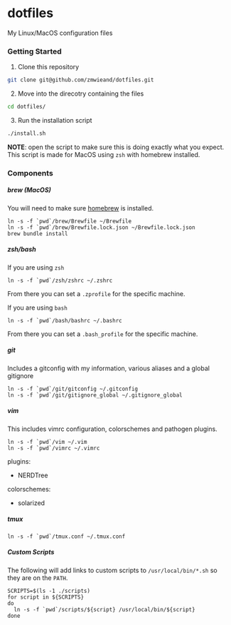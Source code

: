 # dotfiles
My Linux/MacOS configuration files

### Getting Started
1. Clone this repository
```bash
git clone git@github.com/zmwieand/dotfiles.git
```

2. Move into the direcotry containing the files
```bash
cd dotfiles/
```

3. Run the installation script
```bash
./install.sh
```
**NOTE**: open the script to make sure this is doing exactly what you expect.
This script is made for MacOS using `zsh` with homebrew installed.

### Components
##### brew (MacOS)
You will need to make sure [homebrew](https://brew.sh/) is installed.

```
ln -s -f `pwd`/brew/Brewfile ~/Brewfile
ln -s -f `pwd`/brew/Brewfile.lock.json ~/Brewfile.lock.json
brew bundle install
```

##### zsh/bash
If you are using `zsh`
```
ln -s -f `pwd`/zsh/zshrc ~/.zshrc
```
From there you can set a `.zprofile` for the specific machine.

If you are using `bash`
```
ln -s -f `pwd`/bash/bashrc ~/.bashrc
```
From there you can set a `.bash_profile` for the specific machine.

##### git
Includes a gitconfig with my information, various aliases and a global gitignore
```
ln -s -f `pwd`/git/gitconfig ~/.gitconfig
ln -s -f `pwd`/git/gitignore_global ~/.gitignore_global
```

##### vim
This includes vimrc configuration, colorschemes and pathogen plugins.

```
ln -s -f `pwd`/vim ~/.vim
ln -s -f `pwd`/vimrc ~/.vimrc
```

plugins:
- NERDTree

colorschemes:
- solarized

##### tmux
```
ln -s -f `pwd`/tmux.conf ~/.tmux.conf
```

##### Custom Scripts
The following will add links to custom scripts to `/usr/local/bin/*.sh` so they
are on the `PATH`.

```
SCRIPTS=$(ls -1 ./scripts)
for script in ${SCRIPTS}
do
  ln -s -f `pwd`/scripts/${script} /usr/local/bin/${script}
done
```
